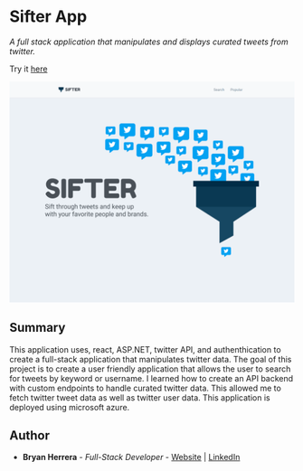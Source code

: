 # Sifter App

*A full stack application that manipulates and displays curated tweets from twitter.*

Try it [here](https://sifterapp.azurewebsites.net/)

<img src="./sifter_v1.gif" alt="alt text" width="700px">

## Summary

This application uses, react, ASP.NET, twitter API, and authenthication to create a full-stack application that manipulates twitter data. The goal of this project is to create a user friendly application that allows the user to search for tweets by keyword or username. I learned how to create an API backend with custom endpoints to handle curated twitter data. This allowed me to fetch twitter tweet data as well as twitter user data. This application is deployed using microsoft azure.


## Author

* **Bryan Herrera** - *Full-Stack Developer* - [Website](http://bryan-herrera.com) | [LinkedIn](https://www.linkedin.com/in/herrerabryan/)  